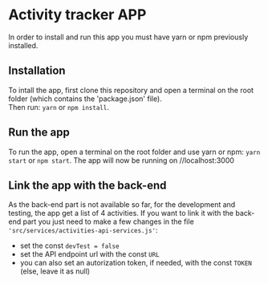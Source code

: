 # Activity tracker APP

In order to install and run this app you must have yarn or npm previously installed.

## Installation

To intall the app, first clone this repository and open a terminal on the root folder (which contains the 'package.json' file).  
Then run: `yarn` or `npm install`.

## Run the app

To run the app, open a terminal on the root folder and use yarn or npm:
`yarn start` or `npm start`.
The app will now be running on //localhost:3000

## Link the app with the back-end

As the back-end part is not available so far, for the development and testing, the app get a list of 4 activities.
If you want to link it with the back-end part you just need to make a few changes in the file `'src/services/activities-api-services.js'`:

- set the const `devTest = false`
- set the API endpoint url with the const `URL`
- you can also set an autorization token, if needed, with the const `TOKEN` (else, leave it as null)
